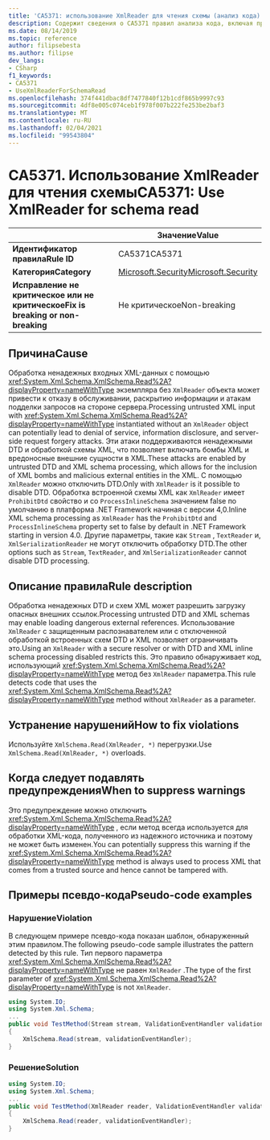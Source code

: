```yaml
---
title: 'CA5371: использование XmlReader для чтения схемы (анализ кода)'
description: Содержит сведения о CA5371 правил анализа кода, включая причины, способы устранения нарушений и время их подавления.
ms.date: 08/14/2019
ms.topic: reference
author: filipsebesta
ms.author: filipse
dev_langs:
- CSharp
f1_keywords:
- CA5371
- UseXmlReaderForSchemaRead
ms.openlocfilehash: 374f441dbac8df7477840f12b1cdf865b9997c93
ms.sourcegitcommit: 4df8e005c074ceb1f978f007b222fe253be2baf3
ms.translationtype: MT
ms.contentlocale: ru-RU
ms.lasthandoff: 02/04/2021
ms.locfileid: "99543804"
---
```

# <a name="ca5371-use-xmlreader-for-schema-read"></a><span data-ttu-id="53002-103">CA5371. Использование XmlReader для чтения схемы</span><span class="sxs-lookup"><span data-stu-id="53002-103">CA5371: Use XmlReader for schema read</span></span>

| | <span data-ttu-id="53002-104">Значение</span><span class="sxs-lookup"><span data-stu-id="53002-104">Value</span></span> |
|-|-|
| <span data-ttu-id="53002-105">**Идентификатор правила**</span><span class="sxs-lookup"><span data-stu-id="53002-105">**Rule ID**</span></span> |<span data-ttu-id="53002-106">CA5371</span><span class="sxs-lookup"><span data-stu-id="53002-106">CA5371</span></span>|
| <span data-ttu-id="53002-107">**Категория**</span><span class="sxs-lookup"><span data-stu-id="53002-107">**Category**</span></span> |[<span data-ttu-id="53002-108">Microsoft.Security</span><span class="sxs-lookup"><span data-stu-id="53002-108">Microsoft.Security</span></span>](security-warnings.md)|
| <span data-ttu-id="53002-109">**Исправление не критическое или не критическое**</span><span class="sxs-lookup"><span data-stu-id="53002-109">**Fix is breaking or non-breaking**</span></span> |<span data-ttu-id="53002-110">Не критическое</span><span class="sxs-lookup"><span data-stu-id="53002-110">Non-breaking</span></span>|

## <a name="cause"></a><span data-ttu-id="53002-111">Причина</span><span class="sxs-lookup"><span data-stu-id="53002-111">Cause</span></span>

<span data-ttu-id="53002-112">Обработка ненадежных входных XML-данных с помощью <xref:System.Xml.Schema.XmlSchema.Read%2A?displayProperty=nameWithType> экземпляра без `XmlReader` объекта может привести к отказу в обслуживании, раскрытию информации и атакам подделки запросов на стороне сервера.</span><span class="sxs-lookup"><span data-stu-id="53002-112">Processing untrusted XML input with <xref:System.Xml.Schema.XmlSchema.Read%2A?displayProperty=nameWithType> instantiated without an `XmlReader` object can potentially lead to denial of service, information disclosure, and server-side request forgery attacks.</span></span> <span data-ttu-id="53002-113">Эти атаки поддерживаются ненадежными DTD и обработкой схемы XML, что позволяет включать бомбы XML и вредоносные внешние сущности в XML.</span><span class="sxs-lookup"><span data-stu-id="53002-113">These attacks are enabled by untrusted DTD and XML schema processing, which allows for the inclusion of XML bombs and malicious external entities in the XML.</span></span> <span data-ttu-id="53002-114">С помощью `XmlReader` можно отключить DTD.</span><span class="sxs-lookup"><span data-stu-id="53002-114">Only with `XmlReader` is it possible to disable DTD.</span></span> <span data-ttu-id="53002-115">Обработка встроенной схемы XML как `XmlReader` имеет `ProhibitDtd` свойство и со `ProcessInlineSchema` значением false по умолчанию в платформа .NET Framework начиная с версии 4,0.</span><span class="sxs-lookup"><span data-stu-id="53002-115">Inline XML schema processing as `XmlReader` has the `ProhibitDtd` and `ProcessInlineSchema` property set to false by default in .NET Framework starting in version 4.0.</span></span> <span data-ttu-id="53002-116">Другие параметры, такие как `Stream` , `TextReader` и, `XmlSerializationReader` не могут отключить обработку DTD.</span><span class="sxs-lookup"><span data-stu-id="53002-116">The  other options such as `Stream`, `TextReader`, and `XmlSerializationReader` cannot disable DTD processing.</span></span>

## <a name="rule-description"></a><span data-ttu-id="53002-117">Описание правила</span><span class="sxs-lookup"><span data-stu-id="53002-117">Rule description</span></span>

<span data-ttu-id="53002-118">Обработка ненадежных DTD и схем XML может разрешить загрузку опасных внешних ссылок.</span><span class="sxs-lookup"><span data-stu-id="53002-118">Processing untrusted DTD and XML schemas may enable loading dangerous external references.</span></span> <span data-ttu-id="53002-119">Использование `XmlReader` с защищенным распознавателем или с отключенной обработкой встроенных схем DTD и XML позволяет ограничивать это.</span><span class="sxs-lookup"><span data-stu-id="53002-119">Using an `XmlReader` with a secure resolver or with DTD and XML inline schema processing disabled restricts this.</span></span> <span data-ttu-id="53002-120">Это правило обнаруживает код, использующий <xref:System.Xml.Schema.XmlSchema.Read%2A?displayProperty=nameWithType> метод без `XmlReader` параметра.</span><span class="sxs-lookup"><span data-stu-id="53002-120">This rule detects code that uses the <xref:System.Xml.Schema.XmlSchema.Read%2A?displayProperty=nameWithType> method without `XmlReader` as a parameter.</span></span>

## <a name="how-to-fix-violations"></a><span data-ttu-id="53002-121">Устранение нарушений</span><span class="sxs-lookup"><span data-stu-id="53002-121">How to fix violations</span></span>

<span data-ttu-id="53002-122">Используйте `XmlSchema.Read(XmlReader, *)` перегрузки.</span><span class="sxs-lookup"><span data-stu-id="53002-122">Use `XmlSchema.Read(XmlReader, *)` overloads.</span></span>

## <a name="when-to-suppress-warnings"></a><span data-ttu-id="53002-123">Когда следует подавлять предупреждения</span><span class="sxs-lookup"><span data-stu-id="53002-123">When to suppress warnings</span></span>

<span data-ttu-id="53002-124">Это предупреждение можно отключить <xref:System.Xml.Schema.XmlSchema.Read%2A?displayProperty=nameWithType> , если метод всегда используется для обработки XML-кода, полученного из надежного источника и поэтому не может быть изменен.</span><span class="sxs-lookup"><span data-stu-id="53002-124">You can potentially suppress this warning if the <xref:System.Xml.Schema.XmlSchema.Read%2A?displayProperty=nameWithType> method is always used to process XML that comes from a trusted source and hence cannot be tampered with.</span></span>

## <a name="pseudo-code-examples"></a><span data-ttu-id="53002-125">Примеры псевдо-кода</span><span class="sxs-lookup"><span data-stu-id="53002-125">Pseudo-code examples</span></span>

### <a name="violation"></a><span data-ttu-id="53002-126">Нарушение</span><span class="sxs-lookup"><span data-stu-id="53002-126">Violation</span></span>

<span data-ttu-id="53002-127">В следующем примере псевдо-кода показан шаблон, обнаруженный этим правилом.</span><span class="sxs-lookup"><span data-stu-id="53002-127">The following pseudo-code sample illustrates the pattern detected by this rule.</span></span>
<span data-ttu-id="53002-128">Тип первого параметра <xref:System.Xml.Schema.XmlSchema.Read%2A?displayProperty=nameWithType> не равен `XmlReader` .</span><span class="sxs-lookup"><span data-stu-id="53002-128">The type of the first parameter of <xref:System.Xml.Schema.XmlSchema.Read%2A?displayProperty=nameWithType> is not `XmlReader`.</span></span>

```csharp
using System.IO;
using System.Xml.Schema;
...
public void TestMethod(Stream stream, ValidationEventHandler validationEventHandler)
{
    XmlSchema.Read(stream, validationEventHandler);
}
```

### <a name="solution"></a><span data-ttu-id="53002-129">Решение</span><span class="sxs-lookup"><span data-stu-id="53002-129">Solution</span></span>

```csharp
using System.IO;
using System.Xml.Schema;
...
public void TestMethod(XmlReader reader, ValidationEventHandler validationEventHandler)
{
    XmlSchema.Read(reader, validationEventHandler);
}
```
